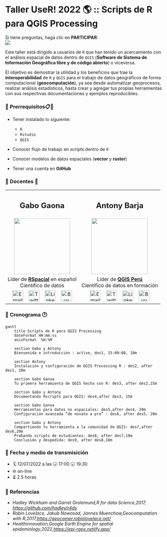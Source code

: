 # **Taller UseR! 2022 🌎 :: Scripts de R para QGIS Processing**

Si tiene preguntas, haga clic en **PARTICIPAR**: <br>
[![](https://img.shields.io/badge/discusión-participar-brightgreen?style=for-the-badge&logo=github)](https://github.com/gavg712/taller-r-script-for-qgis/discussions)

Este taller está dirigido a usuarios de `R` que han tenido un acercamiento con el análisis espacial de datos dentro de `QGIS` (**Software de Sistema de Información Geográfica libre y de código abierto**) o viceversa.

El objetivo es demostrar la utilidad y los beneficios que trae la **interoperabilidad** de `R` y `QGIS`
para el trabajo de datos geográficos de forma computacional (**geocomputación**), ya sea desde automatizar geoprocesos, realizar análisis estadísticos, hasta crear y agregar tus propias herramientas con sus respectivas documentaciones y ejemplos reproducibles.

### 🔵 **Prerrequisitos**📋📌

* Tener instalado lo siguiente:

  * `R`
  * `Rstudio`
  * `QGIS`

* Conocer flujo de trabajo en scripts dentro de `R`

* Conocer modelos de datos espaciales (**vector** y **raster**)

* Tener una cuenta en **GitHub**

### 🔵 **Docentes** 🏫

<table class="default" align="center">
  
  <tr align="center">
    <td><h2><b>Gabo Gaona</b></h2></td>
    <td><h2><b>Antony Barja</b></h2></td>
  </tr>
  
  <tr align="center">
    <td><img src="https://user-images.githubusercontent.com/23284899/153223544-5747198e-25db-47b2-b7bd-f17774bf07c4.png" width='180px' align='center'></td>
    <td><img src="https://user-images.githubusercontent.com/23284899/151292854-47fbdc8b-f947-46ed-8af1-853a3f2d6d30.png" width='180px' align='center'></td>
  </tr>

  <tr align="center">
    <td>Líder de <b><a href="#">RSpacial</a></b> en español<br>Científico de datos</td>
    <td>Líder de <b><a href="https://github.com/qgispe">QGIS Perú</a></b> <br> Científico de datos en formación</td>
  </tr>

<tr align="center">
    <td>
      <a href="#"><img border="0" alt="Email" src="https://assets.dryicons.com/uploads/icon/svg/8009/02dc3a5c-6504-4347-85fb-3f510cfecc45.svg" width="35" height="35"></a>&nbsp;&nbsp;&nbsp;
      <a href="#"><img border="0" alt="Twitter" src="https://assets.dryicons.com/uploads/icon/svg/8385/c23f7ffc-ca8d-4246-8978-ce9f6d5bcc99.svg" width="35" height="35"></a>&nbsp;&nbsp;&nbsp;
      <a href="#"><img border="0" alt="LinkedIn" src="https://assets.dryicons.com/uploads/icon/svg/8337/a347cd89-1662-4421-be90-58e5e8004eae.svg" width="35" height="35"></a>&nbsp;&nbsp;&nbsp;
      <a href="#"><img border="0" alt="BuyMeACoffee" src="https://user-images.githubusercontent.com/23284899/163662071-ad32c5e8-139f-4563-80f6-9fa74959422d.jpg" width="35" height="35"></a>
    </td>
    <td>
      <a href="mailto:antony.barja8@gmail.com"><img border="0" alt="Email" src="https://assets.dryicons.com/uploads/icon/svg/8009/02dc3a5c-6504-4347-85fb-3f510cfecc45.svg" width="35" height="35"></a>&nbsp;&nbsp;&nbsp;
      <a href="https://twitter.com/antony_barja"><img border="0" alt="Twitter" src="https://assets.dryicons.com/uploads/icon/svg/8385/c23f7ffc-ca8d-4246-8978-ce9f6d5bcc99.svg" width="35" height="35"></a>&nbsp;&nbsp;&nbsp;
      <a href="https://www.linkedin.com/in/antonybarja/"><img border="0" alt="LinkedIn" src="https://assets.dryicons.com/uploads/icon/svg/8337/a347cd89-1662-4421-be90-58e5e8004eae.svg" width="35" height="35"></a>&nbsp;&nbsp;&nbsp;
      <a href="https://www.kofi.com/ambarja"><img border="0" alt="BuyMeACoffee" src="https://user-images.githubusercontent.com/23284899/163662071-ad32c5e8-139f-4563-80f6-9fa74959422d.jpg" width="35" height="35"></a>
    </td>
  </tr>

</table>

### 🔵 **Cronograma** 🕐

```mermaid
gantt
    title Scripts de R para QGIS Processing
    dateFormat HH:mm:ss
    axisFormat  %H:%M

    section Gabo y Antony
    Bienvenida e introducción : active, des1, 15:00:00, 10m

    section Antony
    Instalación y configuración de QGIS Processing R : des2, after des1, 20m

    section Gabo Ganoa
    Tu primera herramienta de QGIS hecha con R: des3, after des2,15m

    section Gabo y Antony
    Documentando Rscripts para QGIS: des4,after des3, 15m
    
    section Gabo Ganoa
    Herramientas para datos no espaciales: des5,after des4, 20m
    Configuración avanzada “de novato a pro” : des6, after des5, 20m
    
    section Gabo y Antony 
    Compartiendo tu herramienta a la comunidad de QGIS: des7,after des6,20m
    Probando scripts de estudiantes: des8, after des7,10m
    Conclusión y despedida: des9, after des8,10m
```

### 🔵 **Fecha y medio de transmisición**

* 🗓 12/07/2022 a las 🕟 17:00 🕢 19:30
* 🌐 on-line
* ⏳ 2️.5 horas

### 🔵 **Referencias**

- *Hadley Wickham and Garret Grolemund,R for data Science,2017, https://github.com/hadley/r4ds*
- *Robin Lovelace, Jakub Nowosad, Jannes Muenchow,Geocomputation with R,2017,https://geocompr.robinlovelace.net/* 
- *Healthinnovation,Google Earth Engine for spatial epidemiology,2022,https://epi-rgee.netlify.app/*